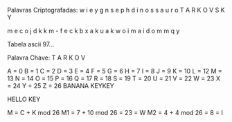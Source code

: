 Palavras Criptografadas: 
w i e y g n s e p h 
d i n o s s a u r o
T A R K O V S K Y

m e c o j d k k m - 
f e c k b x a k 
u a k w o i
m a i d o m m q y

Tabela ascii 97...


Palavra Chave: T A R K O V

A = 0
B = 1
C = 2
D = 3
E = 4
F = 5
G = 6
H = 7
I = 8
J = 9
K = 10
L = 12
M = 13
N = 14
O = 15
P = 16
Q = 17
R = 18
S = 19
T = 20
U = 21
V = 22
W = 23
X = 24
Y = 25
Z = 26
 BANANA
 KEYKEY

HELLO
KEY

M = C + K mod 26
M1 = 7 + 10 mod 26 = 23 = W
M2 = 4 + 4 mod 26 = 8 = I